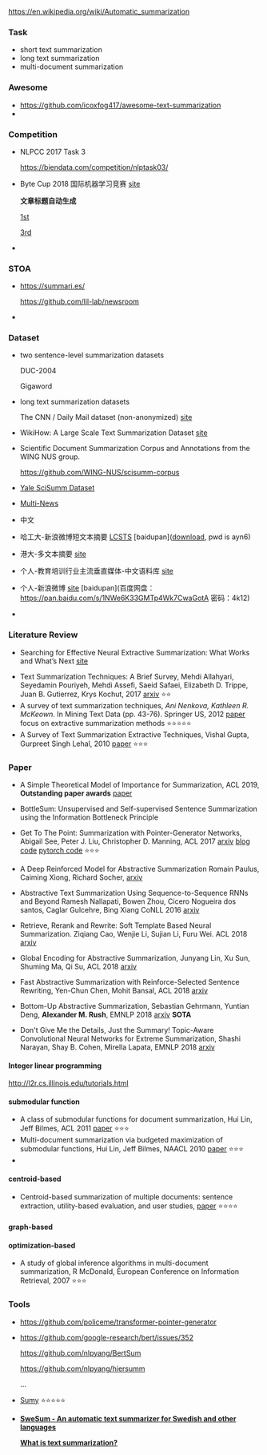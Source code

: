 https://en.wikipedia.org/wiki/Automatic_summarization



### Task

+ short text summarization
+ long text summarization
+ multi-document summarization



### Awesome

+ <https://github.com/icoxfog417/awesome-text-summarization>
+ 



### Competition

- NLPCC 2017 Task 3

  <https://biendata.com/competition/nlptask03/>

- Byte Cup 2018 国际机器学习竞赛 [site](https://www.biendata.com/competition/bytecup2018/) 

  **文章标题自动生成**

  [1st](https://mp.weixin.qq.com/s/2Mh68gfbG_5gKnoICuRmeA) 

  [3rd](https://github.com/iwangjian/ByteCup2018) 

+ 

### STOA

+ <https://summari.es/> 

  <https://github.com/lil-lab/newsroom>

+ 



### Dataset

+ two sentence-level summarization datasets

  DUC-2004

  Gigaword



+ long text summarization datasets

  The CNN / Daily Mail dataset (non-anonymized) [site](<https://github.com/abisee/cnn-dailymail>) 



+ WikiHow: A Large Scale Text Summarization Dataset [site](<https://github.com/mahnazkoupaee/WikiHow-Dataset>) 

+ Scientific Document Summarization Corpus and Annotations from the WING NUS group.

  <https://github.com/WING-NUS/scisumm-corpus>

+ [Yale SciSumm Dataset](https://cs.stanford.edu/~myasu/projects/scisumm_net/)

+ [Multi-News](<https://github.com/Alex-Fabbri/Multi-News>) 



+ 中文
+ 哈工大-新浪微博短文本摘要 [LCSTS](<http://icrc.hitsz.edu.cn/Article/show/139.html>) [baidupan]([download](https://pan.baidu.com/s/1szq0Wa60AS5ISpM_SNPcbA), pwd is ayn6) 
+ 港大-多文本摘要 [site](<http://www1.se.cuhk.edu.hk/~textmine/dataset/ra-mds/>) 
+ 个人-教育培训行业主流垂直媒体-中文语料库 [site](<https://github.com/wonderfulsuccess/chinese_abstractive_corpus>) 
+ 个人-新浪微博 [site](<https://www.jianshu.com/p/8f52352f0748>) [baidupan](百度网盘：<https://pan.baidu.com/s/1NWe6K33GMTp4Wk7CwaGotA>
  密码：4k12) 
+ 



### Literature Review

+ Searching for Effective Neural Extractive Summarization: What Works and What’s Next [site](<http://pfliu.com/InterpretSum/interpretSum.html>) 

- Text Summarization Techniques: A Brief Survey, Mehdi Allahyari, Seyedamin Pouriyeh, Mehdi Assefi, Saeid Safaei, Elizabeth D. Trippe, Juan B. Gutierrez, Krys Kochut, 2017 [arxiv](https://arxiv.org/abs/1707.02268) :star::star:
- A survey of text summarization techniques, *Ani Nenkova, Kathleen R. McKeown*. In Mining Text Data (pp. 43-76). Springer US, 2012 [paper](https://pdfs.semanticscholar.org/8d7f/6dc8b0b9101580cc96f1f303d1eba3d590af.pdf) focus on extractive summarization methods :star::star::star::star::star:
- A Survey of Text Summarization Extractive Techniques,  Vishal Gupta, Gurpreet Singh Lehal, 2010 [paper](http://www.learnpunjabi.org/pdf/survey-paper.pdf) :star::star::star:





### Paper



+ A Simple Theoretical Model of Importance for Summarization, ACL 2019, **Outstanding paper awards** [paper](https://www.aclweb.org/anthology/P19-1101) 
+ BottleSum: Unsupervised and Self-supervised Sentence Summarization using the Information Bottleneck Principle



+ Get To The Point: Summarization with Pointer-Generator Networks, Abigail See, Peter J. Liu, Christopher D. Manning, ACL 2017 [arxiv](https://arxiv.org/abs/1704.04368) [blog](<http://www.abigailsee.com/2017/04/16/taming-rnns-for-better-summarization.html>) [code](<https://github.com/abisee/pointer-generator>) [pytorch code](https://github.com/atulkum/pointer_summarizer) :star::star::star:

+ A Deep Reinforced Model for Abstractive Summarization
  Romain Paulus, Caiming Xiong, Richard Socher, [arxiv](<https://arxiv.org/abs/1705.04304>) 

+ Abstractive Text Summarization Using Sequence-to-Sequence RNNs and Beyond
  Ramesh Nallapati, Bowen Zhou, Cicero Nogueira dos santos, Caglar Gulcehre, Bing Xiang CoNLL 2016 [arxiv](<https://arxiv.org/abs/1602.06023>) 




- Retrieve, Rerank and Rewrite: Soft Template Based Neural Summarization. Ziqiang Cao, Wenjie Li, Sujian Li, Furu Wei. ACL 2018 [arxiv](https://aclanthology.info/papers/P18-1015/p18-1015) 
- Global Encoding for Abstractive Summarization, Junyang Lin, Xu Sun, Shuming Ma, Qi Su, ACL 2018 [arxiv](https://arxiv.org/abs/1805.03989) 
- Fast Abstractive Summarization with Reinforce-Selected Sentence Rewriting, Yen-Chun Chen, Mohit Bansal, ACL 2018 [arxiv](https://arxiv.org/abs/1805.11080?context=cs.LG) 



- Bottom-Up Abstractive Summarization, Sebastian Gehrmann, Yuntian Deng, **Alexander M. Rush**, EMNLP 2018 [arxiv](https://arxiv.org/abs/1808.10792) **SOTA**
- Don't Give Me the Details, Just the Summary! Topic-Aware Convolutional Neural Networks for Extreme Summarization, Shashi Narayan, Shay B. Cohen, Mirella Lapata, EMNLP 2018 [arxiv](https://arxiv.org/abs/1808.08745) 



#### Integer linear programming 

<http://l2r.cs.illinois.edu/tutorials.html>





#### submodular function

- A class of submodular functions for document summarization, Hui Lin, Jeff Bilmes, ACL 2011 [paper](http://www.anthology.aclweb.org/P/P11/P11-1052.pdf) :star::star::star:
- Multi-document summarization via budgeted maximization of submodular functions, Hui Lin, Jeff Bilmes, NAACL 2010 [paper](http://www.aclweb.org/anthology/N10-1134) :star::star::star:
- 



#### centroid-based

+ Centroid-based summarization of multiple documents: sentence extraction, utility-based evaluation, and user studies, [paper](​https://www.aclweb.org/anthology/W00-0403) :star::star::star::star:

#### graph-based



#### optimization-based

+ A study of global inference algorithms in multi-document summarization, R McDonald, European Conference on Information Retrieval, 2007 :star::star::star:



### Tools

+ <https://github.com/policeme/transformer-pointer-generator>

+ <https://github.com/google-research/bert/issues/352>

  <https://github.com/nlpyang/BertSum>
  
  <https://github.com/nlpyang/hiersumm>
  
  ...
  
+ [Sumy](https://github.com/miso-belica/sumy) :star::star::star::star::star: 

+ [**SweSum - An automatic text summarizer for Swedish and other languages**](http://swesum.nada.kth.se/index.html) 

  [**What is text summarization?**](http://www.dsv.su.se/~hercules/textsammanfattningeng.html) 


